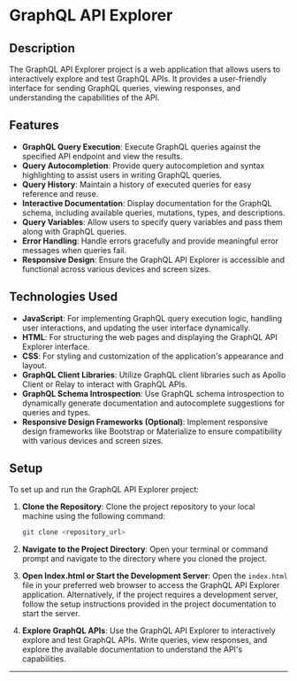 # GraphQL API Explorer

## Description

The GraphQL API Explorer project is a web application that allows users to interactively explore and test GraphQL APIs. It provides a user-friendly interface for sending GraphQL queries, viewing responses, and understanding the capabilities of the API. 

## Features

- **GraphQL Query Execution**: Execute GraphQL queries against the specified API endpoint and view the results.
- **Query Autocompletion**: Provide query autocompletion and syntax highlighting to assist users in writing GraphQL queries.
- **Query History**: Maintain a history of executed queries for easy reference and reuse.
- **Interactive Documentation**: Display documentation for the GraphQL schema, including available queries, mutations, types, and descriptions.
- **Query Variables**: Allow users to specify query variables and pass them along with GraphQL queries.
- **Error Handling**: Handle errors gracefully and provide meaningful error messages when queries fail.
- **Responsive Design**: Ensure the GraphQL API Explorer is accessible and functional across various devices and screen sizes.

## Technologies Used

- **JavaScript**: For implementing GraphQL query execution logic, handling user interactions, and updating the user interface dynamically.
- **HTML**: For structuring the web pages and displaying the GraphQL API Explorer interface.
- **CSS**: For styling and customization of the application's appearance and layout.
- **GraphQL Client Libraries**: Utilize GraphQL client libraries such as Apollo Client or Relay to interact with GraphQL APIs.
- **GraphQL Schema Introspection**: Use GraphQL schema introspection to dynamically generate documentation and autocomplete suggestions for queries and types.
- **Responsive Design Frameworks (Optional)**: Implement responsive design frameworks like Bootstrap or Materialize to ensure compatibility with various devices and screen sizes.

## Setup

To set up and run the GraphQL API Explorer project:

1. **Clone the Repository**: Clone the project repository to your local machine using the following command:

   ```bash
   git clone <repository_url>
   ```

2. **Navigate to the Project Directory**: Open your terminal or command prompt and navigate to the directory where you cloned the project.

3. **Open Index.html or Start the Development Server**: Open the `index.html` file in your preferred web browser to access the GraphQL API Explorer application. Alternatively, if the project requires a development server, follow the setup instructions provided in the project documentation to start the server.

4. **Explore GraphQL APIs**: Use the GraphQL API Explorer to interactively explore and test GraphQL APIs. Write queries, view responses, and explore the available documentation to understand the API's capabilities.

---